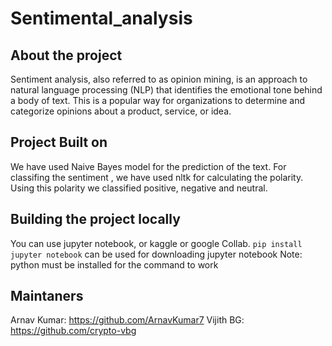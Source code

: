 # Sentimental_analysis

## About the project
Sentiment analysis, also referred to as opinion mining, is an approach to natural language processing (NLP) that identifies the emotional tone behind a body of text. This is a popular way for organizations to determine and categorize opinions about a product, service, or idea.


## Project Built on
We have used Naive Bayes model for the prediction of the text. For classifing the sentiment , we have used nltk for calculating the polarity. Using this polarity we classified positive, negative and neutral. 

## Building the project locally
You can use jupyter notebook, or kaggle or google Collab.
`pip install jupyter notebook` can be used for downloading jupyter notebook
Note: python must be installed for the command to work

## Maintaners
Arnav Kumar: https://github.com/ArnavKumar7
Vijith BG: https://github.com/crypto-vbg
